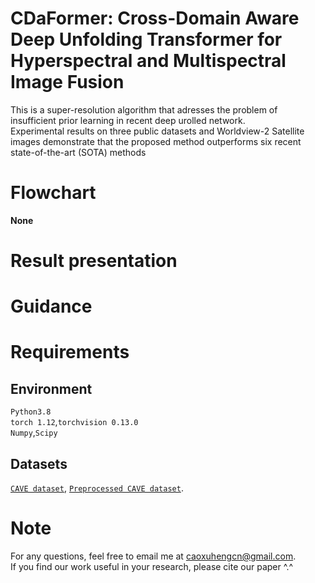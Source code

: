 # CDaFormer: Cross-Domain Aware Deep Unfolding Transformer for Hyperspectral and Multispectral Image Fusion
This is a super-resolution algorithm that adresses the problem of insufficient prior learning in recent deep urolled network.  
Experimental results on three public datasets and Worldview-2 Satellite images demonstrate that the proposed method outperforms six recent state-of-the-art (SOTA) methods  

# Flowchart
**None**
# Result presentation


# Guidance

# Requirements
## Environment
`Python3.8`  
`torch 1.12`,`torchvision 0.13.0`  
`Numpy`,`Scipy`  
## Datasets
[`CAVE dataset`](https://www1.cs.columbia.edu/CAVE/databases/multispectral/), 
 [`Preprocessed CAVE dataset`](https://aistudio.baidu.com/aistudio/datasetdetail/147509).
# Note
For any questions, feel free to email me at caoxuhengcn@gmail.com.  
If you find our work useful in your research, please cite our paper ^.^
